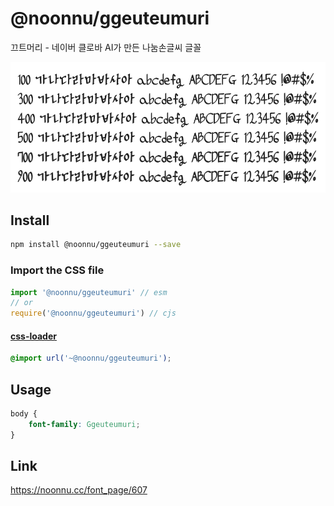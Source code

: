 # @noonnu/ggeuteumuri

끄트머리 - 네이버 클로바 AI가 만든 나눔손글씨 글꼴

![example](./example.png)

## Install

```bash
npm install @noonnu/ggeuteumuri --save
```

### Import the CSS file

```js
import '@noonnu/ggeuteumuri' // esm
// or
require('@noonnu/ggeuteumuri') // cjs
```

#### [css-loader](https://github.com/webpack-contrib/css-loader)

```css
@import url('~@noonnu/ggeuteumuri');
```

## Usage

```css
body {
    font-family: Ggeuteumuri;
}
```

## Link

https://noonnu.cc/font_page/607
